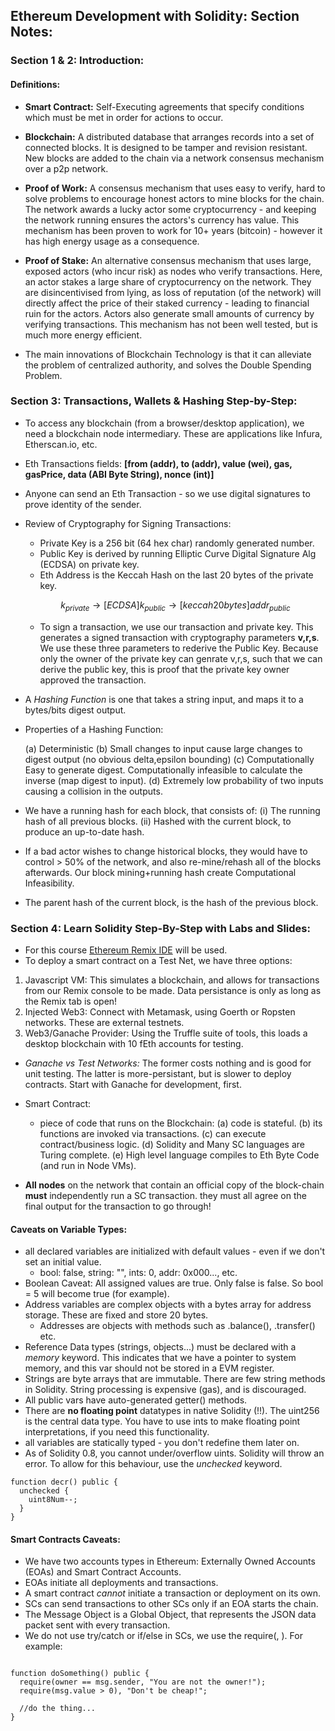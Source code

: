 ## Ethereum Development with Solidity: Section Notes:

### Section 1 & 2: Introduction:

#### Definitions:

- **Smart Contract:** Self-Executing agreements that specify conditions which must be met in order for actions to occur.
- **Blockchain:** A distributed database that arranges records into a set of connected blocks.
It is designed to be tamper and revision resistant. New blocks are added to the chain via a network
consensus mechanism over a p2p network.
- **Proof of Work:** A consensus mechanism that uses easy to verify, hard to solve problems to encourage
honest actors to mine blocks for the chain. The network awards a lucky actor some cryptocurrency -
and keeping the network running ensures the actors's currency has value. This mechanism has been proven to work for 10+ years (bitcoin) - however it has high energy usage as a consequence.

- **Proof of Stake:** An alternative consensus mechanism that uses large, exposed actors (who incur risk) as nodes
who verify transactions. Here, an actor stakes a large share of cryptocurrency on the network. They are disincentivised
from lying, as loss of reputation (of the network) will directly affect the price of their staked currency - leading
to financial ruin for the actors. Actors also generate small amounts of currency by verifying transactions. This mechanism has not been well tested, but is much more energy efficient.

- The main innovations of Blockchain Technology is that it can alleviate the problem of centralized authority,
and solves the Double Spending Problem.


### Section 3: Transactions, Wallets & Hashing Step-by-Step:

- To access any blockchain (from a browser/desktop application), we need a blockchain node intermediary. These are applications like
Infura, Etherscan.io, etc.
- Eth Transactions fields: **[from (addr), to (addr), value (wei), gas, gasPrice, data (ABI Byte String), nonce (int)]**
- Anyone can send an Eth Transaction - so we use digital signatures to prove identity of the sender.
- Review of Cryptography for Signing Transactions:
  - Private Key is a 256 bit (64 hex char) randomly generated number.
  - Public Key is derived by running Elliptic Curve Digital Signature Alg (ECDSA) on private key.
  - Eth Address is the Keccah Hash on the last 20 bytes of the private key.

  $$k_{private} \longrightarrow[ECDSA] k_{public} \longrightarrow[keccah20bytes] addr_{public}  $$

  - To sign a transaction, we use our transaction and private key. This generates a signed transaction with cryptography parameters
  **v,r,s**. We use these three parameters to rederive the Public Key. Because only the owner of the private key can genrate v,r,s, such
  that we can derive the public key, this is proof that the private key owner approved the transaction.

- A *Hashing Function* is one that takes a string input, and maps it to a bytes/bits digest output.
- Properties of a Hashing Function:

   (a) Deterministic
   (b) Small changes to input cause large changes to digest output (no obvious delta,epsilon bounding)
   (c) Computationally Easy to generate digest. Computationally infeasible to calculate the inverse (map digest to input).
   (d) Extremely low probability of two inputs causing a collision in the outputs.

- We have a running hash for each block, that consists of:
   (i) The running hash of all previous blocks.
   (ii) Hashed with the current block, to produce an up-to-date hash.
- If a bad actor wishes to change historical blocks, they would have to control > 50% of the network, and also re-mine/rehash all of the blocks afterwards. Our block mining+running hash create Computational Infeasibility.
- The parent hash of the current block, is the hash of the previous block.

### Section 4: Learn Solidity Step-By-Step with Labs and Slides:

- For this course [Ethereum Remix IDE](http://remix.ethereum.org/) will be used.
- To deploy a smart contract on a Test Net, we have three options:

1) Javascript VM: This simulates a blockchain, and allows for transactions from our Remix console to be made. Data persistance is only as long as the Remix tab is open!
2) Injected Web3: Connect with Metamask, using Goerth or Ropsten networks. These are external testnets.
3) Web3/Ganache Provider: Using the Truffle suite of tools, this loads a desktop blockchain with 10 fEth accounts for testing.

- *Ganache vs Test Networks:* The former costs nothing and is good for unit testing. The latter is more-persistant, but is slower to deploy contracts. Start with Ganache for development, first.

- Smart Contract:
  - piece of code that runs on the Blockchain:
    (a) code is stateful.
    (b) its functions are invoked via transactions.
    (c) can execute contract/business logic.
    (d) Solidity and Many SC languages are Turing complete.
    (e) High level language compiles to Eth Byte Code (and run in Node VMs).

- **All nodes** on the network that contain an official copy of the block-chain **must** independently run a SC transaction.
they must all agree on the final output for the transaction to go through!

#### Caveats on Variable Types:

- all declared variables are initialized with default values - even if we don't set an initial value.
  - bool: false, string: "", ints: 0, addr: 0x000..., etc.
- Boolean Caveat: All assigned values are true. Only false is false. So bool = 5 will become true (for example).
- Address variables are complex objects with a bytes array for address storage. These are fixed and store 20 bytes.
   - Addresses are objects with methods such as .balance(), .transfer() etc.
- Reference Data types (strings, objects...) must be declared with a *memory* keyword. This indicates that we have a pointer
to system memory, and this var should not be stored in a EVM register.
- Strings are byte arrays that are immutable. There are few string methods in Solidity. String processing is expensive (gas), and is
discouraged.
- All public vars have auto-generated getter() methods.
- There are **no floating point** datatypes in native Solidity (!!). The uint256 is the central data type. You have to use ints to make floating point interpretations, if you need this functionality.
- all variables are statically typed - you don't redefine them later on.
- As of Solidity 0.8, you cannot under/overflow uints. Solidity will throw an error. To allow for this behaviour, use the *unchecked*
keyword.

```
function decr() public {
  unchecked {
    uint8Num--;
  }
}

```



#### Smart Contracts Caveats:

- We have two accounts types in Ethereum: Externally Owned Accounts (EOAs) and Smart Contract Accounts.
- EOAs initiate all deployments and transactions.
- A smart contract *cannot* initiate a transaction or deployment on its own.
- SCs can send transactions to other SCs only if an EOA starts the chain.
- The Message Object is a Global Object, that represents the JSON data packet sent with every transaction.
- We do not use try/catch or if/else in SCs, we use the require(<bool statement>, <side-effect>). For example:

```

function doSomething() public {
  require(owner == msg.sender, "You are not the owner!");
  require(msg.value > 0), "Don't be cheap!";

  //do the thing...
}

```
